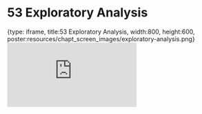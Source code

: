 # 53 Exploratory Analysis
 
{type: iframe, title:53 Exploratory Analysis, width:800, height:600, poster:resources/chapt_screen_images/exploratory-analysis.png}
![](https://datatrail-jhu.github.io/DataTrail/no_toc/exploratory-analysis.html)
 

 
